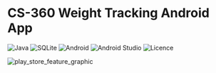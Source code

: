 #  **CS-360 Weight Tracking Android App**

![Java](https://img.shields.io/badge/java-%23ED8B00.svg?style=for-the-badge&logo=openjdk&logoColor=white)  ![SQLite](https://img.shields.io/badge/sqlite-%2307405e.svg?style=for-the-badge&logo=sqlite&logoColor=white) ![Android](https://img.shields.io/badge/Android-3DDC84?style=for-the-badge&logo=android&logoColor=white) ![Android Studio](https://img.shields.io/badge/android%20studio-346ac1?style=for-the-badge&logo=android%20studio&logoColor=white) ![Licence](https://img.shields.io/github/license/Ileriayo/markdown-badges?style=for-the-badge)

![play_store_feature_graphic](https://github.com/harshilkumar-jayswal/CS360/assets/87956398/f6d00d04-fd62-4fef-a38f-9f1944d9d1fb)
